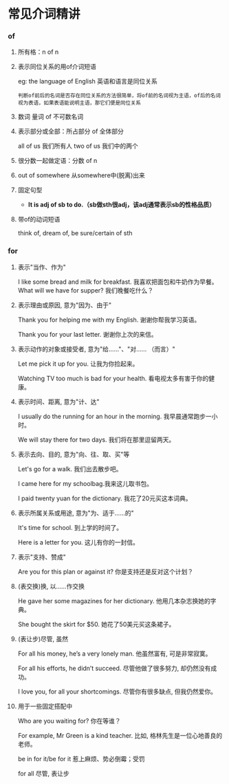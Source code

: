 # 常见介词精讲

### of

1. 所有格：n of n

2. 表示同位关系的用of介词短语

   eg: the language of English  英语和语言是同位关系

   `判断of前后的名词是否存在同位关系的方法很简单，将of前的名词视为主语，of后的名词视为表语，如果表语能说明主语，那它们便是同位关系`

3. 数词 量词 of 不可数名词

4. 表示部分或全部：所占部分  of  全体部分

   all of us 我们所有人        two of us 我们中的两个

5. 很分数一起做定语：分数 of n

6. out of somewhere  从somewhere中(脱离)出来

7. 固定句型

   + **It is adj of sb to do.（sb做sth很adj，该adj通常表示sb的性格品质）**

8. 带of的动词短语

   think of,  dream of,  be sure/certain of sth

### for

1. 表示"当作、作为"

   I like some bread and milk for breakfast. 我喜欢把面包和牛奶作为早餐。
   What will we have for supper? 我们晚餐吃什么？

2. 表示理由或原因, 意为"因为、由于"

   Thank you for helping me with my English. 谢谢你帮我学习英语。

   Thank you for your last letter. 谢谢你上次的来信。

3. 表示动作的对象或接受者, 意为"给……"、"对…… （而言）"

   Let me pick it up for you. 让我为你捡起来。

   Watching TV too much is bad for your health. 看电视太多有害于你的健康。

4. 表示时间、距离, 意为"计、达"

   I usually do the running for an hour in the morning. 我早晨通常跑步一小时。

   We will stay there for two days. 我们将在那里逗留两天。

5. 表示去向、目的, 意为"向、往、取、买"等

   Let's go for a walk. 我们出去散步吧。

   I came here for my schoolbag.我来这儿取书包。

   I paid twenty yuan for the dictionary. 我花了20元买这本词典。

6. 表示所属关系或用途, 意为"为、适于……的"

   It's time for school. 到上学的时间了。

   Here is a letter for you. 这儿有你的一封信。

7. 表示"支持、赞成"

   Are you for this plan or against it? 你是支持还是反对这个计划？

8. (表交换)换, 以……作交换

   He gave her some magazines for her dictionary. 他用几本杂志换她的字典。

   She bought the skirt for $50. 她花了50美元买这条裙子。

9. (表让步)尽管, 虽然

   For all his money, he’s a very lonely man. 他虽然富有, 可是非常寂寞。

   For all his efforts, he didn’t succeed. 尽管他做了很多努力, 却仍然没有成功。

   I love you, for all your shortcomings. 尽管你有很多缺点, 但我仍然爱你。

10. 用于一些固定搭配中

    Who are you waiting for? 你在等谁？

    For example, Mr Green is a kind teacher. 比如, 格林先生是一位心地善良的老师。

    be in for it/be for it 惹上麻烦、势必倒霉；受罚

    for all 尽管, 表让步